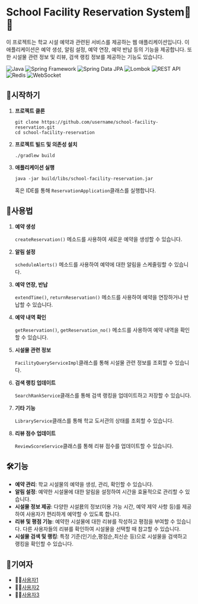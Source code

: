 # School Facility Reservation System🏫📅

이 프로젝트는 학교 시설 예약과 관련된 서비스를 제공하는 웹 애플리케이션입니다. 이 애플리케이션은 예약 생성, 알림 설정, 예약 연장, 예약 반납 등의 기능을 제공합니다. 또한 시설물 관련 정보 및 리뷰, 검색 랭킹 정보를 제공하는 기능도 있습니다.

![Java](https://img.shields.io/badge/Java-11-blue?style=flat&logo=java)
![Spring Framework](https://img.shields.io/badge/Spring_Framework-5.3.9-green?style=flat&logo=spring)
![Spring Data JPA](https://img.shields.io/badge/Spring_Data_JPA-2.5.3-green?style=flat&logo=spring)
![Lombok](https://img.shields.io/badge/Lombok-1.18.20-orange?style=flat&logo=lombok)
![REST API](https://img.shields.io/badge/REST_API-implementation-yellow)
![Redis](https://img.shields.io/badge/Redis-6.2.5-red?style=flat&logo=redis)
![WebSocket](https://img.shields.io/badge/WebSocket-communication-orange)

## 🚀시작하기
1. **프로젝트 클론**

    ```shell
    git clone https://github.com/username/school-facility-reservation.git
    cd school-facility-reservation
    ```
2. **프로젝트 빌드 및 의존성 설치**

    ```shell
    ./gradlew build
    ```
3. **애플리케이션 실행**

    ```shell
    java -jar build/libs/school-facility-reservation.jar
    ```
    혹은 IDE를 통해 `ReservationApplication`클래스를 실행합니다.

## 📝사용법

1. **예약 생성**

   `createReservation()` 메소드를 사용하여 새로운 예약을 생성할 수 있습니다.
2. **알림 설정**

   `scheduleAlerts()` 메소드를 사용하여 예약에 대한 알림을 스케줄링할 수 있습니다.
3. **예약 연장, 반납**

   `extendTime()`, `returnReservation()` 메소드를 사용하여 예약을 연장하거나 반납할 수 있습니다.
4. **예약 내역 확인**

   `getReservation()`, `getReservation_no()` 메소드를 사용하여 예약 내역을 확인할 수 있습니다.
5. **시설물 관련 정보**

   `FacilityQueryServiceImpl`클래스를 통해 시설물 관련 정보를 조회할 수 있습니다.
6. **검색 랭킹 업데이트**

   `SearchRankService`클래스를 통해 검색 랭킹을 업데이트하고 저장할 수 있습니다.
7. **기타 기능**

   `LibraryService`클래스를 통해 학교 도서관의 상태를 조회할 수 있습니다.
8. **리뷰 점수 업데이트**

   `ReviewScoreService`클래스를 통해 리뷰 점수를 업데이트할 수 있습니다.

## 🛠️기능
- **예약 관리**: 학교 시설물의 예약을 생성, 관리, 확인할 수 있습니다.
- **알림 설정**: 예약한 시설물에 대한 알림을 설정하여 시간을 효율적으로 관리할 수 있습니다.
- **시설물 정보 제공**: 다양한 시설묤의 정보(이용 가능 시간, 예약 제약 사항 등)를 제공하여 사용자가 편리하게 예약할 수 있도록 합니다.
- **리뷰 및 평점 기능**: 예약한 시설물에 대한 리뷰를 작성하고 평점을 부여할 수 있습니다. 다른 사용자들의 리뷰를 확인하여 시설물을 선택할 때 참고할 수 있습니다.
- **시설물 검색 및 랭킹**: 특정 기준(인기순,평점순,최신순 등)으로 시설물을 검색하고 랭킹을 확인할 수 있습니다.

## 👥기여자
- 🧑‍💻[사용자1](https://github.com/user1)
- 🧑‍💻[사용자2](https://github.com/user2)
- 🧑‍💻[사용자3](https://github.com/user3)
